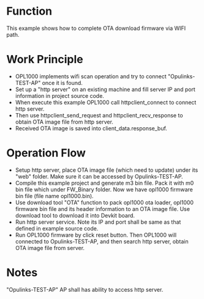 # Function
This example shows how to complete OTA download firmware via WIFI path. 

# Work Principle

- OPL1000 implements wifi scan operation and try to connect "Opulinks-TEST-AP" once it is found.  
- Set up a "http server" on an existing machine and fill server IP and port information in project source code.  
- When execute this example OPL1000 call httpclient_connect  to connect http server.   
- Then use httpclient_send_request and httpclient_recv_response to obtain OTA image file from http server. 
- Received OTA image is saved into client_data.response_buf.

# Operation Flow

- Setup http server, place OTA image file (which need to update) under its "web" folder. Make sure it can be accessed by Opulinks-TEST-AP. 
- Compile this example project and generate m3 bin file. Pack it with m0 bin file which under FW_Binary folder. Now we have opl1000 firmware bin file (file name opl1000.bin). 
- Use download tool "OTA" function to pack opl1000 ota loader,  opl1000 firmware bin file and its header information to an OTA image file. Use download tool to download it into Devkit board. 
- Run http server service. Note its IP and port shall be same as that defined in example source code.  
- Run OPL1000  firmware by click reset button. Then OPL1000 will connected to Opulinks-TEST-AP, and then search http server, obtain OTA image file from server.      

# Notes

"Opulinks-TEST-AP" AP shall has ability to access http server.  

